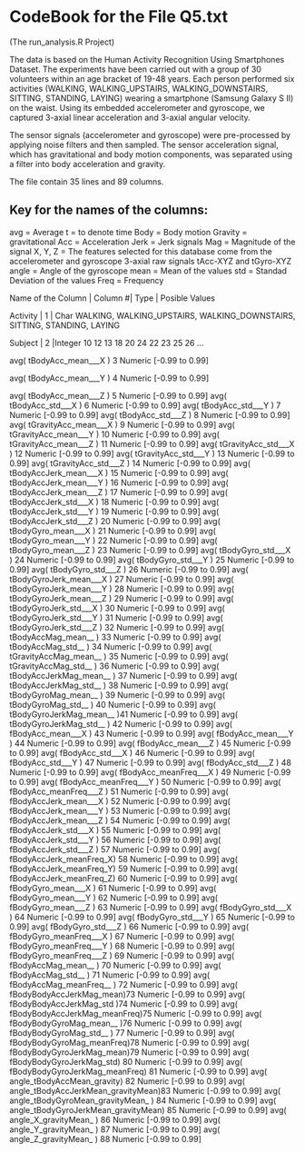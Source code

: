 CodeBook for the File Q5.txt
==============================
(The run_analysis.R Project)

The data is based on the Human Activity Recognition Using Smartphones Dataset.
The experiments have been carried out with a group of 30 volunteers within an age bracket of 19-48 years. Each person performed six activities (WALKING, WALKING_UPSTAIRS, WALKING_DOWNSTAIRS, SITTING, STANDING, LAYING) wearing a smartphone (Samsung Galaxy S II) on the waist. Using its embedded accelerometer and gyroscope, we captured 3-axial linear acceleration and 3-axial angular velocity.

The sensor signals (accelerometer and gyroscope) were pre-processed by applying noise filters and then sampled. The sensor acceleration signal, which has gravitational and body motion components, was separated using a filter into body acceleration and gravity.

The file contain 35 lines and 89 columns.

Key for the names of the columns: 
----------------------------------
avg = Average
t = to denote time
Body = Body motion
Gravity = gravitational
Acc = Acceleration
Jerk = Jerk signals
Mag = Magnitude of the signal
X, Y, Z = The features selected for this database come from the accelerometer and gyroscope 3-axial raw signals tAcc-XYZ and tGyro-XYZ
angle = Angle of the gyroscope
mean = Mean of the values
std = Standad Deviation of the values
Freq = Frequency

Name of the Column |	      Column #|	Type |	      Posible Values

  Activity	       |         1	    | Char	  WALKING, WALKING_UPSTAIRS, WALKING_DOWNSTAIRS, SITTING, STANDING, LAYING
  
  Subject	         |         2	    |Integer	10 12 13 18 20 24 22 23 25 26 ...
  
avg( tBodyAcc_mean___X )    3	      Numeric	[-0.99 to 0.99] 

avg( tBodyAcc_mean___Y )	  4	      Numeric	[-0.99 to 0.99] 

avg( tBodyAcc_mean___Z )	  5	      Numeric	[-0.99 to 0.99] 
avg( tBodyAcc_std___X )	    6	      Numeric	[-0.99 to 0.99] 
avg( tBodyAcc_std___Y )	    7	      Numeric	[-0.99 to 0.99] 
avg( tBodyAcc_std___Z )	    8	      Numeric	[-0.99 to 0.99] 
avg( tGravityAcc_mean___X )	9	      Numeric	[-0.99 to 0.99] 
avg( tGravityAcc_mean___Y )	10	    Numeric	[-0.99 to 0.99] 
avg( tGravityAcc_mean___Z )	11	    Numeric	[-0.99 to 0.99] 
avg( tGravityAcc_std___X )	12    	Numeric	[-0.99 to 0.99] 
avg( tGravityAcc_std___Y )	13    	Numeric	[-0.99 to 0.99] 
avg( tGravityAcc_std___Z )	14    	Numeric	[-0.99 to 0.99] 
avg( tBodyAccJerk_mean___X ) 15   	Numeric	[-0.99 to 0.99] 
avg( tBodyAccJerk_mean___Y ) 16   	Numeric	[-0.99 to 0.99] 
avg( tBodyAccJerk_mean___Z ) 17   	Numeric	[-0.99 to 0.99] 
avg( tBodyAccJerk_std___X )	18    	Numeric	[-0.99 to 0.99] 
avg( tBodyAccJerk_std___Y )	19    	Numeric	[-0.99 to 0.99] 
avg( tBodyAccJerk_std___Z )	20    	Numeric	[-0.99 to 0.99] 
avg( tBodyGyro_mean___X )	  21    	Numeric	[-0.99 to 0.99] 
avg( tBodyGyro_mean___Y )	  22    	Numeric	[-0.99 to 0.99] 
avg( tBodyGyro_mean___Z )	  23	    Numeric	[-0.99 to 0.99] 
avg( tBodyGyro_std___X )	  24	    Numeric	[-0.99 to 0.99] 
avg( tBodyGyro_std___Y )	  25	    Numeric	[-0.99 to 0.99] 
avg( tBodyGyro_std___Z )	  26	    Numeric	[-0.99 to 0.99] 
avg( tBodyGyroJerk_mean___X )	27	  Numeric	[-0.99 to 0.99] 
avg( tBodyGyroJerk_mean___Y )	28  	Numeric	[-0.99 to 0.99] 
avg( tBodyGyroJerk_mean___Z )	29  	Numeric	[-0.99 to 0.99] 
avg( tBodyGyroJerk_std___X )	30  	Numeric	[-0.99 to 0.99] 
avg( tBodyGyroJerk_std___Y )	31  	Numeric	[-0.99 to 0.99] 
avg( tBodyGyroJerk_std___Z )	32  	Numeric	[-0.99 to 0.99] 
avg( tBodyAccMag_mean__ )	    33  	Numeric	[-0.99 to 0.99] 
avg( tBodyAccMag_std__ )	    34  	Numeric	[-0.99 to 0.99] 
avg( tGravityAccMag_mean__ )	35  	Numeric	[-0.99 to 0.99] 
avg( tGravityAccMag_std__ )	  36  	Numeric	[-0.99 to 0.99] 
avg( tBodyAccJerkMag_mean__ )	37  	Numeric	[-0.99 to 0.99] 
avg( tBodyAccJerkMag_std__ )	38  	Numeric	[-0.99 to 0.99] 
avg( tBodyGyroMag_mean__ )	  39  	Numeric	[-0.99 to 0.99] 
avg( tBodyGyroMag_std__ )	    40  	Numeric	[-0.99 to 0.99] 
avg( tBodyGyroJerkMag_mean__ )41  	Numeric	[-0.99 to 0.99] 
avg( tBodyGyroJerkMag_std__ )	42  	Numeric	[-0.99 to 0.99] 
avg( fBodyAcc_mean___X )	    43  	Numeric	[-0.99 to 0.99] 
avg( fBodyAcc_mean___Y )	    44  	Numeric	[-0.99 to 0.99] 
avg( fBodyAcc_mean___Z )	    45  	Numeric	[-0.99 to 0.99] 
avg( fBodyAcc_std___X )	      46  	Numeric	[-0.99 to 0.99] 
avg( fBodyAcc_std___Y )	      47  	Numeric	[-0.99 to 0.99] 
avg( fBodyAcc_std___Z )	      48  	Numeric	[-0.99 to 0.99] 
avg( fBodyAcc_meanFreq___X )	49  	Numeric	[-0.99 to 0.99] 
avg( fBodyAcc_meanFreq___Y )	50  	Numeric	[-0.99 to 0.99] 
avg( fBodyAcc_meanFreq___Z )	51  	Numeric	[-0.99 to 0.99] 
avg( fBodyAccJerk_mean___X )	52  	Numeric	[-0.99 to 0.99] 
avg( fBodyAccJerk_mean___Y )	53  	Numeric	[-0.99 to 0.99] 
avg( fBodyAccJerk_mean___Z )	54  	Numeric	[-0.99 to 0.99] 
avg( fBodyAccJerk_std___X )	  55  	Numeric	[-0.99 to 0.99] 
avg( fBodyAccJerk_std___Y )	  56  	Numeric	[-0.99 to 0.99] 
avg( fBodyAccJerk_std___Z )	  57  	Numeric	[-0.99 to 0.99] 
avg( fBodyAccJerk_meanFreq_X)	58  	Numeric	[-0.99 to 0.99] 
avg( fBodyAccJerk_meanFreq_Y)	59  	Numeric	[-0.99 to 0.99] 
avg( fBodyAccJerk_meanFreq_Z)	60  	Numeric	[-0.99 to 0.99] 
avg( fBodyGyro_mean___X )	    61  	Numeric	[-0.99 to 0.99] 
avg( fBodyGyro_mean___Y )	    62  	Numeric	[-0.99 to 0.99] 
avg( fBodyGyro_mean___Z )	    63  	Numeric	[-0.99 to 0.99] 
avg( fBodyGyro_std___X )	    64  	Numeric	[-0.99 to 0.99] 
avg( fBodyGyro_std___Y )	    65  	Numeric	[-0.99 to 0.99] 
avg( fBodyGyro_std___Z )	    66  	Numeric	[-0.99 to 0.99] 
avg( fBodyGyro_meanFreq___X )	67  	Numeric	[-0.99 to 0.99] 
avg( fBodyGyro_meanFreq___Y )	68  	Numeric	[-0.99 to 0.99] 
avg( fBodyGyro_meanFreq___Z )	69  	Numeric	[-0.99 to 0.99] 
avg( fBodyAccMag_mean__ )	    70  	Numeric	[-0.99 to 0.99] 
avg( fBodyAccMag_std__ )	    71  	Numeric	[-0.99 to 0.99] 
avg( fBodyAccMag_meanFreq__ )	72  	Numeric	[-0.99 to 0.99] 
avg( fBodyBodyAccJerkMag_mean)73  	Numeric	[-0.99 to 0.99] 
avg( fBodyBodyAccJerkMag_std )74  	Numeric	[-0.99 to 0.99] 
avg( fBodyBodyAccJerkMag_meanFreq)75	Numeric	[-0.99 to 0.99] 
avg( fBodyBodyGyroMag_mean__ )76	  Numeric	[-0.99 to 0.99] 
avg( fBodyBodyGyroMag_std__ )	77	  Numeric	[-0.99 to 0.99] 
avg( fBodyBodyGyroMag_meanFreq)78	  Numeric	[-0.99 to 0.99] 
avg( fBodyBodyGyroJerkMag_mean)79	  Numeric	[-0.99 to 0.99] 
avg( fBodyBodyGyroJerkMag_std) 80	  Numeric	[-0.99 to 0.99] 
avg( fBodyBodyGyroJerkMag_meanFreq)	81	Numeric	[-0.99 to 0.99] 
avg( angle_tBodyAccMean_gravity)    82	Numeric	[-0.99 to 0.99] 
avg( angle_tBodyAccJerkMean_gravityMean)83	Numeric	[-0.99 to 0.99] 
avg( angle_tBodyGyroMean_gravityMean_ )	84	Numeric	[-0.99 to 0.99] 
avg( angle_tBodyGyroJerkMean_gravityMean)	85	Numeric	[-0.99 to 0.99] 
avg( angle_X_gravityMean_ )	  86	  Numeric	[-0.99 to 0.99] 
avg( angle_Y_gravityMean_ )	  87	  Numeric	[-0.99 to 0.99] 
avg( angle_Z_gravityMean_ )	  88	  Numeric	[-0.99 to 0.99] 
